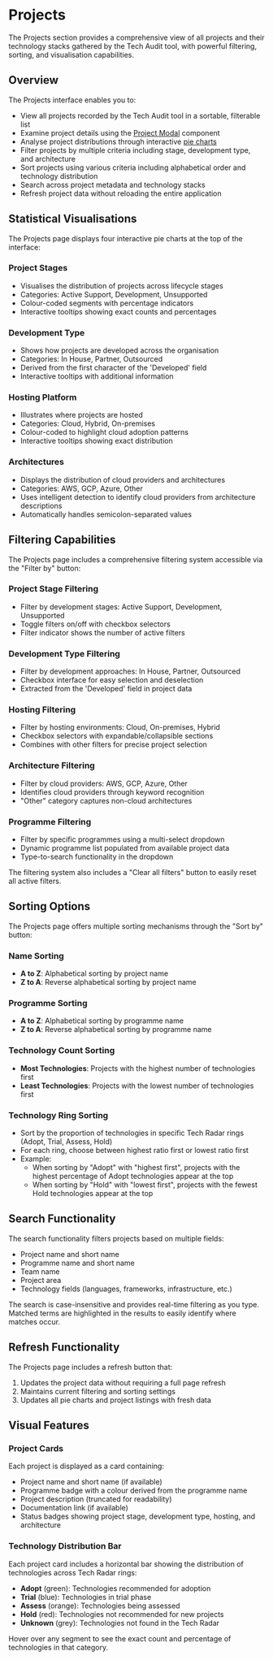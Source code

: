 # Projects

The Projects section provides a comprehensive view of all projects and their technology stacks gathered by the Tech Audit tool, with powerful filtering, sorting, and visualisation capabilities.

## Overview

The Projects interface enables you to:

- View all projects recorded by the Tech Audit tool in a sortable, filterable list
- Examine project details using the [Project Modal](/components/projects/projectModal) component
- Analyse project distributions through interactive [pie charts](/components/projects/pieChart)
- Filter projects by multiple criteria including stage, development type, and architecture
- Sort projects using various criteria including alphabetical order and technology distribution
- Search across project metadata and technology stacks
- Refresh project data without reloading the entire application

## Statistical Visualisations

The Projects page displays four interactive pie charts at the top of the interface:

### Project Stages
- Visualises the distribution of projects across lifecycle stages
- Categories: Active Support, Development, Unsupported
- Colour-coded segments with percentage indicators
- Interactive tooltips showing exact counts and percentages

### Development Type
- Shows how projects are developed across the organisation
- Categories: In House, Partner, Outsourced
- Derived from the first character of the 'Developed' field
- Interactive tooltips with additional information

### Hosting Platform
- Illustrates where projects are hosted
- Categories: Cloud, Hybrid, On-premises
- Colour-coded to highlight cloud adoption patterns
- Interactive tooltips showing exact distribution

### Architectures
- Displays the distribution of cloud providers and architectures
- Categories: AWS, GCP, Azure, Other
- Uses intelligent detection to identify cloud providers from architecture descriptions
- Automatically handles semicolon-separated values

## Filtering Capabilities

The Projects page includes a comprehensive filtering system accessible via the "Filter by" button:

### Project Stage Filtering
- Filter by development stages: Active Support, Development, Unsupported
- Toggle filters on/off with checkbox selectors
- Filter indicator shows the number of active filters

### Development Type Filtering
- Filter by development approaches: In House, Partner, Outsourced 
- Checkbox interface for easy selection and deselection
- Extracted from the 'Developed' field in project data

### Hosting Filtering
- Filter by hosting environments: Cloud, On-premises, Hybrid
- Checkbox selectors with expandable/collapsible sections
- Combines with other filters for precise project selection

### Architecture Filtering
- Filter by cloud providers: AWS, GCP, Azure, Other
- Identifies cloud providers through keyword recognition
- "Other" category captures non-cloud architectures

### Programme Filtering
- Filter by specific programmes using a multi-select dropdown
- Dynamic programme list populated from available project data
- Type-to-search functionality in the dropdown

The filtering system also includes a "Clear all filters" button to easily reset all active filters.

## Sorting Options

The Projects page offers multiple sorting mechanisms through the "Sort by" button:

### Name Sorting
- **A to Z**: Alphabetical sorting by project name
- **Z to A**: Reverse alphabetical sorting by project name

### Programme Sorting
- **A to Z**: Alphabetical sorting by programme name
- **Z to A**: Reverse alphabetical sorting by programme name

### Technology Count Sorting
- **Most Technologies**: Projects with the highest number of technologies first
- **Least Technologies**: Projects with the lowest number of technologies first

### Technology Ring Sorting
- Sort by the proportion of technologies in specific Tech Radar rings (Adopt, Trial, Assess, Hold)
- For each ring, choose between highest ratio first or lowest ratio first
- Example:
  - When sorting by "Adopt" with "highest first", projects with the highest percentage of Adopt technologies appear at the top
  - When sorting by "Hold" with "lowest first", projects with the fewest Hold technologies appear at the top

## Search Functionality

The search functionality filters projects based on multiple fields:

- Project name and short name
- Programme name and short name
- Team name
- Project area
- Technology fields (languages, frameworks, infrastructure, etc.)

The search is case-insensitive and provides real-time filtering as you type. Matched terms are highlighted in the results to easily identify where matches occur.

## Refresh Functionality

The Projects page includes a refresh button that:
1. Updates the project data without requiring a full page refresh
2. Maintains current filtering and sorting settings
3. Updates all pie charts and project listings with fresh data

## Visual Features

### Project Cards
Each project is displayed as a card containing:
- Project name and short name (if available)
- Programme badge with a colour derived from the programme name
- Project description (truncated for readability)
- Documentation link (if available)
- Status badges showing project stage, development type, hosting, and architecture

### Technology Distribution Bar
Each project card includes a horizontal bar showing the distribution of technologies across Tech Radar rings:
- **Adopt** (green): Technologies recommended for adoption
- **Trial** (blue): Technologies in trial phase
- **Assess** (orange): Technologies being assessed
- **Hold** (red): Technologies not recommended for new projects
- **Unknown** (grey): Technologies not found in the Tech Radar

Hover over any segment to see the exact count and percentage of technologies in that category.
